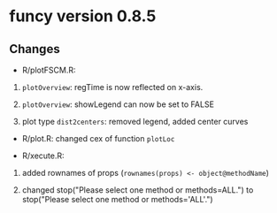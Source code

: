 <!-- NEWS.md is generated from NEWS.Rmd. Please edit that file -->


funcy version 0.8.5
===================

Changes
-------

* R/plotFSCM.R:

1. `plotOverview`: regTime is now reflected on x-axis.

2. `plotOverview`: showLegend can now be set to FALSE

3. plot type `dist2centers`: removed legend, added center
curves


* R/plot.R: changed cex of function `plotLoc`


* R/xecute.R:

1. added rownames of props (`rownames(props) <- object@methodName`)

2. changed stop("Please select one method or methods=ALL.") to
   stop("Please select one method or methods='ALL'.")


